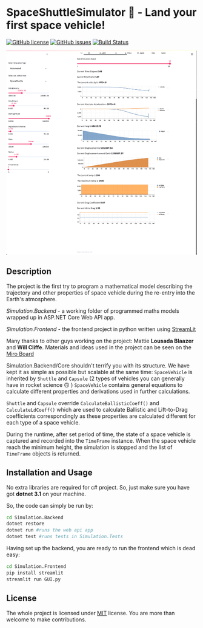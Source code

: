 # SpaceShuttleSimulator 🚀 - Land your first space vehicle!
[![GitHub license](https://img.shields.io/github/license/SkymanOne/SpaceShuttleSimulator)](https://github.com/SkymanOne/SpaceShuttleSimulator/blob/master/LICENSE)
[![GitHub issues](https://img.shields.io/github/issues/SkymanOne/SpaceShuttleSimulator)](https://github.com/SkymanOne/SpaceShuttleSimulator/issues)
[![Build Status](https://travis-ci.org/SkymanOne/SpaceShuttleSimulator.svg?branch=master)](https://travis-ci.org/SkymanOne/SpaceShuttleSimulator)

<img src="assets/demo.png" height="537"/>

## Description
The project is the first try to program a mathematical model describing the trajectory and other properties of space vehicle during the re-entry into the Earth's atmosphere.

*Simulation.Backend* - a working folder of programmed maths models wrapped up in ASP.NET Core Web API app.

*Simulation.Frontend* - the frontend project in python written using [StreamLit](https://github.com/streamlit/streamlit)

Many thanks to other guys working on the project: Mattie **Lousada Blaazer** and **Will Cliffe**. Materials and ideas used in the project can be seen on the [Miro Board](https://miro.com/app/board/o9J_kqejVvE=/)

Simulation.Backend/Core shouldn't terrify you with its structure. We have kept it as simple as possible but scalable at the same time:
`SpaceVehicle` is inherited by `Shuttle` and `Capsule` (2 types of vehicles you can generally have in rocket science 🙃 )
`SpaceVehicle` contains general equations to calculate different properties and derivations used in further calculations.

`Shuttle` and `Capsule` override `CalculateBallisticCoeff()` and `CalculateLdCoeff()` which are used to calculate Ballistic and Lift-to-Drag coefficients correspondingly as these properties are calculated different for each type of a space vehicle.

During the runtime, after set period of time, the state of a space vehicle is captured and recorded into the `TimeFrame` instance.
When the space vehicle reach the minimum height, the simulation is stopped and the list of `TimeFrame` objects is returned.

## Installation and Usage
No extra libraries are required for c# project. So, just make sure you have got **dotnet 3.1** on your machine.

So, the code can simply be run by:

```bash
cd Simulation.Backend
dotnet restore
dotnet run #runs the web api app
dotnet test #runs tests in Simulation.Tests
```

Having set up the backend, you are ready to run the frontend which is dead easy:
```bash
cd Simulation.Frontend
pip install streamlit
streamlit run GUI.py
```

## License
The whole project is licensed under [MIT](https://github.com/SkymanOne/SpaceShuttleSimulator/blob/master/LICENSE) license. You are more than welcome to make contributions.